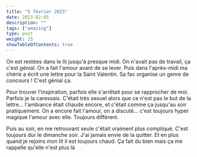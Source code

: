 ```yaml
---
title: "5 février 2023"
date: 2023-02-05
description: ""
tags: ["amazing"]
type: post
weight: 25
showTableOfContents: true
---
```


On est restées dans le lit jusqu'à presque midi. On n'avait pas de travail, ça c'est génial. On a fait l'amour avant de se lever. Puis dans l'après-midi ma chérie a écrit une lettre pour la Saint Valentin. Sa fac organise un genre de concours ! C'est génial ça.

Pour trouver l'inspiration, parfois elle s'arrêtait pour se rapprocher de moi. Parfois je la caressais. C'était très sexuel alors que ce n'est pas le but de la lettre... l'ambiance était chaude encore, et c'était comme ça jusqu'au soir pratiquement. On a encore fait l'amour, on a discuté... c'est toujours hyper magique l'amour avec elle. Toujours différent.

Puis au soir, en me retrouvant seule c'était vraiment plus compliqué. C'est toujours dur le dimanche soir. J'ai jamais envie de la quitter. Et en plus quand je rejoins mon lit il est toujours chaud. Ça fait du bien mais ça me rappelle qu'elle n'est plus là